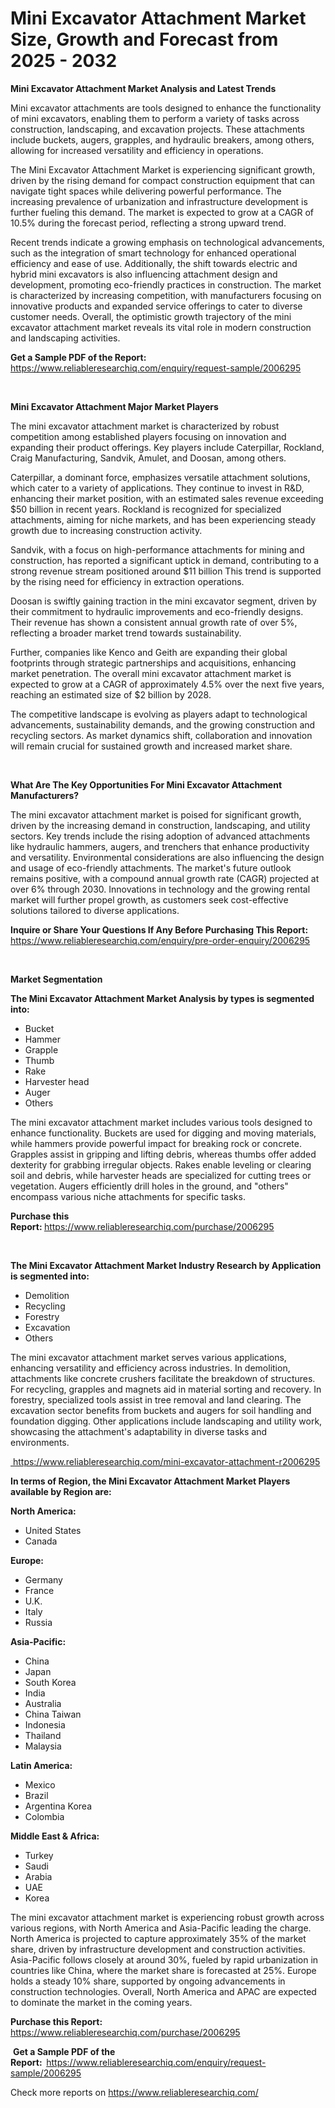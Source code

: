 <p><h1>Mini Excavator Attachment Market Size, Growth and Forecast from 2025 - 2032</h1></p><p><strong>Mini Excavator Attachment Market Analysis and Latest Trends</strong></p>
<p><p>Mini excavator attachments are tools designed to enhance the functionality of mini excavators, enabling them to perform a variety of tasks across construction, landscaping, and excavation projects. These attachments include buckets, augers, grapples, and hydraulic breakers, among others, allowing for increased versatility and efficiency in operations.</p><p>The Mini Excavator Attachment Market is experiencing significant growth, driven by the rising demand for compact construction equipment that can navigate tight spaces while delivering powerful performance. The increasing prevalence of urbanization and infrastructure development is further fueling this demand. The market is expected to grow at a CAGR of 10.5% during the forecast period, reflecting a strong upward trend.</p><p>Recent trends indicate a growing emphasis on technological advancements, such as the integration of smart technology for enhanced operational efficiency and ease of use. Additionally, the shift towards electric and hybrid mini excavators is also influencing attachment design and development, promoting eco-friendly practices in construction. The market is characterized by increasing competition, with manufacturers focusing on innovative products and expanded service offerings to cater to diverse customer needs. Overall, the optimistic growth trajectory of the mini excavator attachment market reveals its vital role in modern construction and landscaping activities.</p></p>
<p><strong>Get a Sample PDF of the Report:&nbsp;</strong> <a href="https://www.reliableresearchiq.com/enquiry/request-sample/2006295?utm_campaign=2285&utm_medium=2&utm_source=Github&utm_content=ia&utm_term=10042025&utm_id=mini-excavator-attachment">https://www.reliableresearchiq.com/enquiry/request-sample/2006295</a></p>
<p>&nbsp;</p>
<p><strong>Mini Excavator Attachment Major Market Players</strong></p>
<p><p>The mini excavator attachment market is characterized by robust competition among established players focusing on innovation and expanding their product offerings. Key players include Caterpillar, Rockland, Craig Manufacturing, Sandvik, Amulet, and Doosan, among others.</p><p>Caterpillar, a dominant force, emphasizes versatile attachment solutions, which cater to a variety of applications. They continue to invest in R&D, enhancing their market position, with an estimated sales revenue exceeding $50 billion in recent years. Rockland is recognized for specialized attachments, aiming for niche markets, and has been experiencing steady growth due to increasing construction activity.</p><p>Sandvik, with a focus on high-performance attachments for mining and construction, has reported a significant uptick in demand, contributing to a strong revenue stream positioned around $11 billion This trend is supported by the rising need for efficiency in extraction operations.</p><p>Doosan is swiftly gaining traction in the mini excavator segment, driven by their commitment to hydraulic improvements and eco-friendly designs. Their revenue has shown a consistent annual growth rate of over 5%, reflecting a broader market trend towards sustainability.</p><p>Further, companies like Kenco and Geith are expanding their global footprints through strategic partnerships and acquisitions, enhancing market penetration. The overall mini excavator attachment market is expected to grow at a CAGR of approximately 4.5% over the next five years, reaching an estimated size of $2 billion by 2028.</p><p>The competitive landscape is evolving as players adapt to technological advancements, sustainability demands, and the growing construction and recycling sectors. As market dynamics shift, collaboration and innovation will remain crucial for sustained growth and increased market share.</p></p>
<p>&nbsp;</p>
<p><strong>What Are The Key Opportunities For Mini Excavator Attachment Manufacturers?</strong></p>
<p><p>The mini excavator attachment market is poised for significant growth, driven by the increasing demand in construction, landscaping, and utility sectors. Key trends include the rising adoption of advanced attachments like hydraulic hammers, augers, and trenchers that enhance productivity and versatility. Environmental considerations are also influencing the design and usage of eco-friendly attachments. The market's future outlook remains positive, with a compound annual growth rate (CAGR) projected at over 6% through 2030. Innovations in technology and the growing rental market will further propel growth, as customers seek cost-effective solutions tailored to diverse applications.</p></p>
<p><strong>Inquire or Share Your Questions If Any Before Purchasing This Report:</strong> <a href="https://www.reliableresearchiq.com/enquiry/pre-order-enquiry/2006295?utm_campaign=2285&utm_medium=2&utm_source=Github&utm_content=ia&utm_term=10042025&utm_id=mini-excavator-attachment">https://www.reliableresearchiq.com/enquiry/pre-order-enquiry/2006295</a></p>
<p>&nbsp;</p>
<p><strong>Market Segmentation</strong></p>
<p><strong>The Mini Excavator Attachment Market Analysis by types is segmented into:</strong></p>
<p><ul><li>Bucket</li><li>Hammer</li><li>Grapple</li><li>Thumb</li><li>Rake</li><li>Harvester head</li><li>Auger</li><li>Others</li></ul></p>
<p><p>The mini excavator attachment market includes various tools designed to enhance functionality. Buckets are used for digging and moving materials, while hammers provide powerful impact for breaking rock or concrete. Grapples assist in gripping and lifting debris, whereas thumbs offer added dexterity for grabbing irregular objects. Rakes enable leveling or clearing soil and debris, while harvester heads are specialized for cutting trees or vegetation. Augers efficiently drill holes in the ground, and "others" encompass various niche attachments for specific tasks.</p></p>
<p><strong>Purchase this Report:&nbsp;</strong><a href="https://www.reliableresearchiq.com/purchase/2006295?utm_campaign=2285&utm_medium=2&utm_source=Github&utm_content=ia&utm_term=10042025&utm_id=mini-excavator-attachment">https://www.reliableresearchiq.com/purchase/2006295</a></p>
<p>&nbsp;</p>
<p><strong>The Mini Excavator Attachment Market Industry Research by Application is segmented into:</strong></p>
<p><ul><li>Demolition</li><li>Recycling</li><li>Forestry</li><li>Excavation</li><li>Others</li></ul></p>
<p><p>The mini excavator attachment market serves various applications, enhancing versatility and efficiency across industries. In demolition, attachments like concrete crushers facilitate the breakdown of structures. For recycling, grapples and magnets aid in material sorting and recovery. In forestry, specialized tools assist in tree removal and land clearing. The excavation sector benefits from buckets and augers for soil handling and foundation digging. Other applications include landscaping and utility work, showcasing the attachment's adaptability in diverse tasks and environments.</p></p>
<p><a href="https://www.reliableresearchiq.com/mini-excavator-attachment-r2006295?utm_campaign=2285&utm_medium=2&utm_source=Github&utm_content=ia&utm_term=10042025&utm_id=mini-excavator-attachment">&nbsp;https://www.reliableresearchiq.com/mini-excavator-attachment-r2006295</a></p>
<p><strong>In terms of Region, the Mini Excavator Attachment Market Players available by Region are:</strong></p>
<p>
    <p> <strong> North America: </strong>
        <ul>
            <li>United States</li>
            <li>Canada</li>
        </ul>
        </p> 
    <p> <strong> Europe: </strong>
        <ul>
            <li>Germany</li>
            <li>France</li>
            <li>U.K.</li>
            <li>Italy</li>
            <li>Russia</li>
        </ul>
        </p> 
    <p> <strong> Asia-Pacific: </strong>
        <ul>
            <li>China</li>
            <li>Japan</li>
            <li>South Korea</li>
            <li>India</li>
            <li>Australia</li>
            <li>China Taiwan</li>
            <li>Indonesia</li>
            <li>Thailand</li>
            <li>Malaysia</li>
        </ul>
        </p> 
    <p> <strong> Latin America: </strong>
        <ul>
            <li>Mexico</li>
            <li>Brazil</li>
            <li>Argentina Korea</li>
            <li>Colombia</li>
        </ul>
        </p> 
    <p> <strong> Middle East & Africa: </strong>
        <ul>
            <li>Turkey</li>
            <li>Saudi</li>
            <li>Arabia</li>
            <li>UAE</li>
            <li>Korea</li>
        </ul>
    </p>
    </p>
<p><p>The mini excavator attachment market is experiencing robust growth across various regions, with North America and Asia-Pacific leading the charge. North America is projected to capture approximately 35% of the market share, driven by infrastructure development and construction activities. Asia-Pacific follows closely at around 30%, fueled by rapid urbanization in countries like China, where the market share is forecasted at 25%. Europe holds a steady 10% share, supported by ongoing advancements in construction technologies. Overall, North America and APAC are expected to dominate the market in the coming years.</p></p>
<p><strong>Purchase this Report: </strong><a href="https://www.reliableresearchiq.com/purchase/2006295?utm_campaign=2285&utm_medium=2&utm_source=Github&utm_content=ia&utm_term=10042025&utm_id=mini-excavator-attachment">https://www.reliableresearchiq.com/purchase/2006295</a></p>
<p>&nbsp;<strong>Get a Sample PDF of the Report:&nbsp;&nbsp;</strong><a href="https://www.reliableresearchiq.com/enquiry/request-sample/2006295?utm_campaign=2285&utm_medium=2&utm_source=Github&utm_content=ia&utm_term=10042025&utm_id=mini-excavator-attachment">https://www.reliableresearchiq.com/enquiry/request-sample/2006295</a></p>
<p><strong></strong></p>
<p>Check more reports on <a href="https://www.reliableresearchiq.com/?utm_campaign=2285&utm_medium=2&utm_source=Github&utm_content=ia&utm_term=10042025&utm_id=mini-excavator-attachment">https://www.reliableresearchiq.com/</a></p>